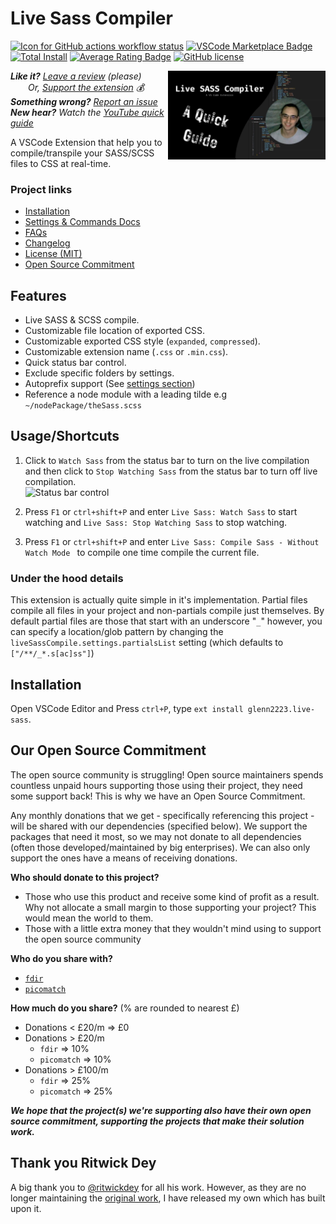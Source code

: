 # Live Sass Compiler

[![Icon for GitHub actions workflow status](https://img.shields.io/github/actions/workflow/status/glenn2223/vscode-live-sass-compiler/test.yml?style=for-the-badge&label=Test)](https://github.com/glenn2223/vscode-live-sass-compiler/actions/workflows/test.yml)
[![VSCode Marketplace Badge](https://img.shields.io/vscode-marketplace/v/glenn2223.live-sass.svg?label=VSCode%20Marketplace&style=for-the-badge)](https://marketplace.visualstudio.com/items?itemName=glenn2223.live-sass)
[![Total Install](https://img.shields.io/vscode-marketplace/d/glenn2223.live-sass.svg?style=for-the-badge)](https://marketplace.visualstudio.com/items?itemName=glenn2223.live-sass)
[![Average Rating Badge](https://img.shields.io/vscode-marketplace/r/glenn2223.live-sass.svg?style=for-the-badge)](https://marketplace.visualstudio.com/items?itemName=glenn2223.live-sass)
[![GitHub license](https://img.shields.io/badge/license-MIT-blue.svg?style=for-the-badge)](https://github.com/glenn2223/vscode-live-sass-compiler/)

[<img align="right" style="width:50%" src="./images/thumbnail-quick-guide.png" title="Watch the YouTube video">](https://youtu.be/9J__JAgQbS0)

_**Like it?** [Leave a review](https://marketplace.visualstudio.com/items?itemName=glenn2223.live-sass#review-details) (please)  
&emsp;&emsp;Or, [Support the extension](https://github.com/glenn2223/vscode-live-sass-compiler?sponsor) 💰  
**Something wrong?** [Report an issue](https://github.com/glenn2223/vscode-live-sass-compiler/issues/new)  
**New hear?** Watch the [YouTube quick guide](https://youtu.be/9J__JAgQbS0)_

A VSCode Extension that help you to compile/transpile your SASS/SCSS files to CSS at real-time.

### Project links

-   [Installation](#installation)
-   [Settings & Commands Docs](./docs/settings.md)
-   [FAQs](./docs/faqs.md)
-   [Changelog](CHANGELOG.md)
-   [License (MIT)](LICENSE)
-   [Open Source Commitment](#our-open-source-commitment)

## Features

-   Live SASS & SCSS compile.
-   Customizable file location of exported CSS.
-   Customizable exported CSS style (`expanded`, `compressed`).
-   Customizable extension name (`.css` or `.min.css`).
-   Quick status bar control.
-   Exclude specific folders by settings.
-   Autoprefix support (See [settings section](./docs/settings.md#livesasscompilesettingsautoprefix))
-   Reference a node module with a leading tilde e.g `~/nodePackage/theSass.scss`

## Usage/Shortcuts

1. Click to `Watch Sass` from the status bar to turn on the live compilation and then click to `Stop Watching Sass` from the status bar to turn off live compilation.  
   ![Status bar control](./images/Screenshot/statusbar.jpg)

2. Press `F1` or `ctrl+shift+P` and enter `Live Sass: Watch Sass` to start watching and `Live Sass: Stop Watching Sass` to stop watching.
3. Press `F1` or `ctrl+shift+P` and enter `Live Sass: Compile Sass - Without Watch Mode ` to compile one time compile the current file.

### Under the hood details

This extension is actually quite simple in it's implementation. Partial files compile all files in your project and non-partials compile just themselves. By default partial files are those that start with an underscore "`_`" however, you can specify a location/glob pattern by changing the `liveSassCompile.settings.partialsList` setting (which defaults to `["/**/_*.s[ac]ss"]`)

## Installation

Open VSCode Editor and Press `ctrl+P`, type `ext install glenn2223.live-sass`.

## Our Open Source Commitment

The open source community is struggling! Open source maintainers spends countless unpaid hours supporting those using their project, they need some support back! This is why we have an Open Source Commitment.

Any monthly donations that we get - specifically referencing this project - will be shared with our dependencies (specified below). We support the packages that need it most, so we may not donate to all dependencies (often those developed/maintained by big enterprises). We can also only support the ones have a means of receiving donations.

**Who should donate to this project?**

-   Those who use this product and receive some kind of profit as a result. Why not allocate a small margin to those supporting your project? This would mean the world to them.
-   Those with a little extra money that they wouldn't mind using to support the open source community

**Who do you share with?**

-   [`fdir`](https://github.com/thecodrr/fdir)
-   [`picomatch`](https://github.com/micromatch/picomatch)

**How much do you share?** (% are rounded to nearest £)

-   Donations < £20/m => £0
-   Donations > £20/m
    -   `fdir` => 10%
    -   `picomatch` => 10%
-   Donations > £100/m
    -   `fdir` => 25%
    -   `picomatch` => 25%

**_We hope that the project(s) we're supporting also have their own open source commitment, supporting the projects that make their solution work._**

## Thank you Ritwick Dey

A big thank you to [@ritwickdey](https://github.com/ritwickdey) for all his work. However, as they are no longer maintaining the [original work](https://github.com/ritwickdey/vscode-live-sass-compiler), I have released my own which has built upon it.
